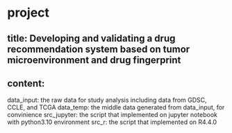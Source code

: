 # project
## title: Developing and validating a drug recommendation system based on tumor microenvironment and drug fingerprint
## content:
data_input: the raw data for study analysis including data from GDSC, CCLE, and TCGA
data_temp: the middle data generated from data_input, for convinience
src_jupyter: the script that implemented on jupyter notebook with python3.10 environment
src_r: the script that implemented on R4.4.0

